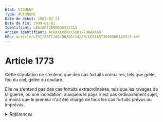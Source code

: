 ```yaml
---
État: VIGUEUR
Type: AUTONOME
Date de début: 1804-03-21
Date de fin: 2999-01-01
Identifiant: LEGIARTI000006443313
Ancien identifiant: ACAXXXXXXXX5X01773AAXXAA
URL: article/LEGI/ARTI/00/00/06/44/33/LEGIARTI000006443313.xml
---
```


<h1>Article 1773</h1>

Cette stipulation ne s'entend que des cas fortuits ordinaires, tels que grêle,
feu du ciel, gelée ou coulure.<br />

Elle ne s'entend pas des cas fortuits extraordinaires, tels que les ravages de
la guerre, ou une inondation, auxquels le pays n'est pas ordinairement sujet, à
moins que le preneur n'ait été chargé de tous les cas fortuits prévus ou
imprévus.


<details>
  <summary><em>Références</em></summary>

  <h2>Articles faisant référence à l'article</h2>
  
  <ul>
    <li>
      <a href="https://legal.tricoteuses.fr//redirection/LEGIARTI000006583762?vers=git&vers=legifrance">Code rural (nouveau) - article L411-23 AUTONOME ABROGE, en vigueur du 1982-12-01 au 2006-07-14</a> CITATION source
    </li>
  </ul>
  
  <h2>Références faites par l'article</h2>
  
  <ul>
    <li>
      2999-01-01 CITATION cible <a href="https://legal.tricoteuses.fr//redirection/LEGIARTI000006583762?vers=git&vers=legifrance">Code rural (nouveau) - article L411-23 AUTONOME ABROGE, en vigueur du 1982-12-01 au 2006-07-14</a>
    </li>
    <li>
      CODIFICATION source Loi 1804-03-07
    </li>
    <li>
      CREATION source Loi 1804-03-07 promulguée le 17 mars 1804
    </li>
  </ul>
</details>
